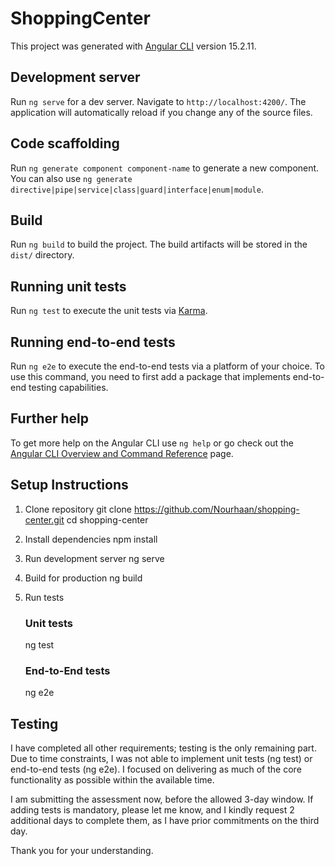 # ShoppingCenter

This project was generated with [Angular CLI](https://github.com/angular/angular-cli) version 15.2.11.

## Development server

Run `ng serve` for a dev server. Navigate to `http://localhost:4200/`. The application will automatically reload if you change any of the source files.

## Code scaffolding

Run `ng generate component component-name` to generate a new component. You can also use `ng generate directive|pipe|service|class|guard|interface|enum|module`.

## Build

Run `ng build` to build the project. The build artifacts will be stored in the `dist/` directory.

## Running unit tests

Run `ng test` to execute the unit tests via [Karma](https://karma-runner.github.io).

## Running end-to-end tests

Run `ng e2e` to execute the end-to-end tests via a platform of your choice. To use this command, you need to first add a package that implements end-to-end testing capabilities.

## Further help

To get more help on the Angular CLI use `ng help` or go check out the [Angular CLI Overview and Command Reference](https://angular.io/cli) page.

## Setup Instructions
1. Clone repository
   git clone https://github.com/Nourhaan/shopping-center.git
   cd shopping-center

2. Install dependencies
   npm install

3. Run development server
   ng serve

4. Build for production
   ng build

5. Run tests
   ### Unit tests
   ng test

   ### End-to-End tests
   ng e2e


## Testing

I have completed all other requirements; testing is the only remaining part.
Due to time constraints, I was not able to implement unit tests (ng test) or end-to-end tests (ng e2e). I focused on delivering as much of the core functionality as possible within the available time.

I am submitting the assessment now, before the allowed 3-day window.
If adding tests is mandatory, please let me know, and I kindly request 2 additional days to complete them, as I have prior commitments on the third day.

Thank you for your understanding.

